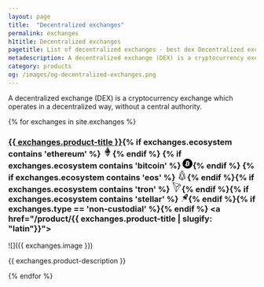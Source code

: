 ```yaml
---
layout: page
title:  "Decentralized exchanges"
permalink: exchanges
h1title: Decentralized exchanges
pagetitle: List of decentralized exchanges - best dex Decentralized exchanges    
metadescription: A decentralized exchange (DEX) is a cryptocurrency exchange which operates in a decentralized way, without a central authority.
category: products
og: /images/og-decentralized-exchanges.png
---
```

A decentralized exchange (DEX) is a cryptocurrency exchange which operates in a decentralized way, without a central authority.

{% for exchanges in site.exchanges %}
### <a href="{{ exchanges.product-url }}">{{ exchanges.product-title }}</a>{% if exchanges.ecosystem contains 'ethereum' %} ![](images/ether.png "Built on Ethereum or related to Ethereum ecosystem"){% endif %} {% if exchanges.ecosystem contains 'bitcoin' %} ![](/images/btc.png "Using Bitcoin ecosystem"){% endif %} {% if exchanges.ecosystem contains 'eos' %} ![](/images/eos.png "Built on EOS or related to EOS ecosystem"){% endif %}{% if exchanges.ecosystem contains 'tron' %} ![](/images/tron.png "Built on Tron or related to Tron ecosystem"){% endif %}{% if exchanges.ecosystem contains 'stellar' %} ![](/images/stellar.png "Built on Stellar or related to Stellar ecosystem"){% endif %}{% if exchanges.type == 'non-custodial' %}<i class="fas fa-user-lock" title="Non-custodial"></i>{% endif %} <a href="/product/{{ exchanges.product-title | slugify: "latin"}}"><i title="Would you recommend this product?" class="far fa-comments"></i></a>

![]({{ exchanges.image }})

{{ exchanges.product-description }}

{% endfor %}
